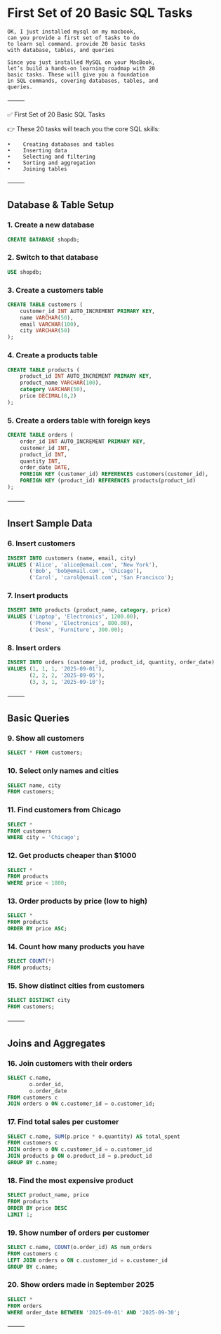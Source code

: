 # First Set of 20 Basic SQL Tasks


	OK, I just installed mysql on my macbook, 
	can you provide a first set of tasks to do 
	to learn sql command. provide 20 basic tasks 
	with database, tables, and queries

	Since you just installed MySQL on your MacBook, 
	let’s build a hands-on learning roadmap with 20 
	basic tasks. These will give you a foundation 
	in SQL commands, covering databases, tables, and 
	queries.

⸻

✅ First Set of 20 Basic SQL Tasks

👉 These 20 tasks will teach you the core SQL skills:

    •    Creating databases and tables
    •    Inserting data
    •    Selecting and filtering
    •    Sorting and aggregation
    •    Joining tables

⸻


## Database & Table Setup
    
### 1.    Create a new database

~~~sql
CREATE DATABASE shopdb;
~~~

### 2.    Switch to that database

~~~sql
USE shopdb;
~~~

### 3.    Create a customers table

~~~sql
CREATE TABLE customers (
    customer_id INT AUTO_INCREMENT PRIMARY KEY,
    name VARCHAR(50),
    email VARCHAR(100),
    city VARCHAR(50)
);
~~~
    
### 4.    Create a products table

~~~sql
CREATE TABLE products (
    product_id INT AUTO_INCREMENT PRIMARY KEY,
    product_name VARCHAR(100),
    category VARCHAR(50),
    price DECIMAL(8,2)
);
~~~

### 5.    Create a orders table with foreign keys

~~~sql
CREATE TABLE orders (
    order_id INT AUTO_INCREMENT PRIMARY KEY,
    customer_id INT,
    product_id INT,
    quantity INT,
    order_date DATE,
    FOREIGN KEY (customer_id) REFERENCES customers(customer_id),
    FOREIGN KEY (product_id) REFERENCES products(product_id)
);
~~~

⸻

## Insert Sample Data
    
### 6.    Insert customers

~~~sql
INSERT INTO customers (name, email, city)
VALUES ('Alice', 'alice@email.com', 'New York'),
       ('Bob', 'bob@email.com', 'Chicago'),
       ('Carol', 'carol@email.com', 'San Francisco');
~~~

### 7.    Insert products

~~~sql
INSERT INTO products (product_name, category, price)
VALUES ('Laptop', 'Electronics', 1200.00),
       ('Phone', 'Electronics', 800.00),
       ('Desk', 'Furniture', 300.00);
~~~

### 8.    Insert orders

~~~sql
INSERT INTO orders (customer_id, product_id, quantity, order_date)
VALUES (1, 1, 1, '2025-09-01'),
       (2, 2, 2, '2025-09-05'),
       (3, 3, 1, '2025-09-10');
~~~


⸻

## Basic Queries
    
### 9.    Show all customers

~~~sql
SELECT * FROM customers;
~~~

### 10.    Select only names and cities

~~~sql
SELECT name, city 
FROM customers;
~~~

### 11.    Find customers from Chicago

~~~sql
SELECT * 
FROM customers 
WHERE city = 'Chicago';
~~~

### 12.    Get products cheaper than $1000

~~~sql
SELECT * 
FROM products 
WHERE price < 1000;
~~~

### 13.    Order products by price (low to high)

~~~sql
SELECT * 
FROM products 
ORDER BY price ASC;
~~~
    
### 14.    Count how many products you have

~~~sql
SELECT COUNT(*) 
FROM products;
~~~
    
### 15.    Show distinct cities from customers

~~~sql
SELECT DISTINCT city 
FROM customers;
~~~

⸻

## Joins and Aggregates
    
### 16.    Join customers with their orders

~~~sql
SELECT c.name, 
       o.order_id, 
       o.order_date
FROM customers c
JOIN orders o ON c.customer_id = o.customer_id;
~~~

### 17.    Find total sales per customer

~~~sql
SELECT c.name, SUM(p.price * o.quantity) AS total_spent
FROM customers c
JOIN orders o ON c.customer_id = o.customer_id
JOIN products p ON o.product_id = p.product_id
GROUP BY c.name;
~~~

### 18.    Find the most expensive product

~~~sql
SELECT product_name, price
FROM products
ORDER BY price DESC
LIMIT 1;
~~~
    
### 19.    Show number of orders per customer

~~~sql
SELECT c.name, COUNT(o.order_id) AS num_orders
FROM customers c
LEFT JOIN orders o ON c.customer_id = o.customer_id
GROUP BY c.name;
~~~

### 20.    Show orders made in September 2025

~~~sql
SELECT * 
FROM orders
WHERE order_date BETWEEN '2025-09-01' AND '2025-09-30';
~~~

⸻

